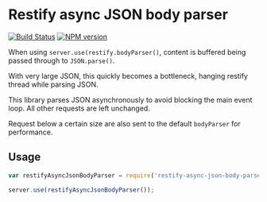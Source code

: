 Restify async JSON body parser
==============================

[![Build Status](https://travis-ci.org/Papiel/restify-async-json-body-parser.png?branch=master)](https://travis-ci.org/Papiel/restify-async-json-body-parser)
[![NPM version](https://badge.fury.io/js/anyfetch-file-hydrater.png)](http://badge.fury.io/js/restify-async-json-body-parser)

When using `server.use(restify.bodyParser()`, content is buffered being passed through to `JSON.parse()`.

With very large JSON, this quickly becomes a bottleneck, hanging restify thread while parsing JSON.

This library parses JSON asynchronously to avoid blocking the main event loop.
All other requests are left unchanged.

Request below a certain size are also sent to the default `bodyParser` for performance.

## Usage

```javascript
var restifyAsyncJsonBodyParser = require('restify-async-json-body-parser');

server.use(restifyAsyncJsonBodyParser());
```
